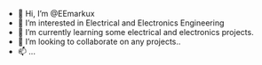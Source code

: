 - 👋 Hi, I’m @EEmarkux
- 👀 I’m interested in Electrical and Electronics Engineering
- 🌱 I’m currently learning some electrical and electronics projects.
- 💞️ I’m looking to collaborate on any projects..
- 📫 ...

<!---
EEmarkux/EEmarkux is a ✨ special ✨ repository because its `README.md` (this file) appears on your GitHub profile.
You can click the Preview link to take a look at your changes.
--->
